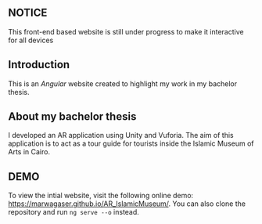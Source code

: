 ## NOTICE
This front-end based website is still under progress to make it interactive for all devices
## Introduction
This is an *Angular* website created to highlight my work in my bachelor thesis. 
## About my bachelor thesis
I developed an AR application using Unity and Vuforia. The aim of this application is to act as a tour guide for tourists inside the Islamic Museum of Arts in Cairo.
## DEMO
To view the intial website, visit the following online demo: https://marwagaser.github.io/AR_IslamicMuseum/. 
You can also clone the repository and run `ng serve --o` instead. 


